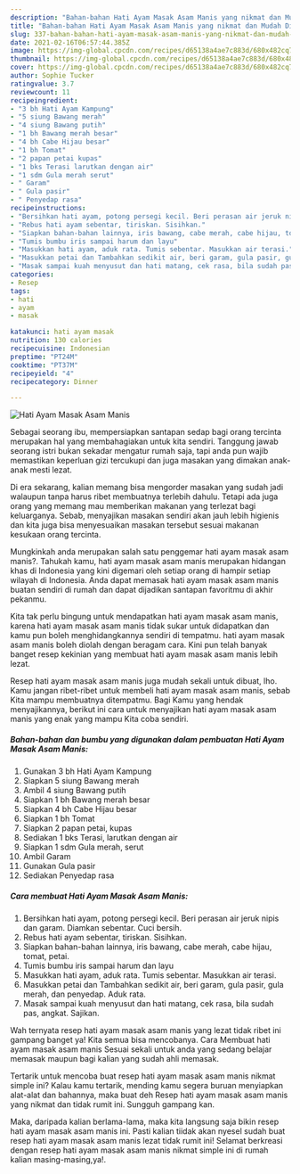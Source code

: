 ```yaml
---
description: "Bahan-bahan Hati Ayam Masak Asam Manis yang nikmat dan Mudah Dibuat"
title: "Bahan-bahan Hati Ayam Masak Asam Manis yang nikmat dan Mudah Dibuat"
slug: 337-bahan-bahan-hati-ayam-masak-asam-manis-yang-nikmat-dan-mudah-dibuat
date: 2021-02-16T06:57:44.385Z
image: https://img-global.cpcdn.com/recipes/d65138a4ae7c883d/680x482cq70/hati-ayam-masak-asam-manis-foto-resep-utama.jpg
thumbnail: https://img-global.cpcdn.com/recipes/d65138a4ae7c883d/680x482cq70/hati-ayam-masak-asam-manis-foto-resep-utama.jpg
cover: https://img-global.cpcdn.com/recipes/d65138a4ae7c883d/680x482cq70/hati-ayam-masak-asam-manis-foto-resep-utama.jpg
author: Sophie Tucker
ratingvalue: 3.7
reviewcount: 11
recipeingredient:
- "3 bh Hati Ayam Kampung"
- "5 siung Bawang merah"
- "4 siung Bawang putih"
- "1 bh Bawang merah besar"
- "4 bh Cabe Hijau besar"
- "1 bh Tomat"
- "2 papan petai kupas"
- "1 bks Terasi larutkan dengan air"
- "1 sdm Gula merah serut"
- " Garam"
- " Gula pasir"
- " Penyedap rasa"
recipeinstructions:
- "Bersihkan hati ayam, potong persegi kecil. Beri perasan air jeruk nipis dan garam. Diamkan sebentar. Cuci bersih."
- "Rebus hati ayam sebentar, tiriskan. Sisihkan."
- "Siapkan bahan-bahan lainnya, iris bawang, cabe merah, cabe hijau, tomat, petai."
- "Tumis bumbu iris sampai harum dan layu"
- "Masukkan hati ayam, aduk rata. Tumis sebentar. Masukkan air terasi."
- "Masukkan petai dan Tambahkan sedikit air, beri garam, gula pasir, gula merah, dan penyedap. Aduk rata."
- "Masak sampai kuah menyusut dan hati matang, cek rasa, bila sudah pas, angkat. Sajikan."
categories:
- Resep
tags:
- hati
- ayam
- masak

katakunci: hati ayam masak 
nutrition: 130 calories
recipecuisine: Indonesian
preptime: "PT24M"
cooktime: "PT37M"
recipeyield: "4"
recipecategory: Dinner

---
```



![Hati Ayam Masak Asam Manis](https://img-global.cpcdn.com/recipes/d65138a4ae7c883d/680x482cq70/hati-ayam-masak-asam-manis-foto-resep-utama.jpg)

Sebagai seorang ibu, mempersiapkan santapan sedap bagi orang tercinta merupakan hal yang membahagiakan untuk kita sendiri. Tanggung jawab seorang istri bukan sekadar mengatur rumah saja, tapi anda pun wajib memastikan keperluan gizi tercukupi dan juga masakan yang dimakan anak-anak mesti lezat.

Di era  sekarang, kalian memang bisa mengorder masakan yang sudah jadi walaupun tanpa harus ribet membuatnya terlebih dahulu. Tetapi ada juga orang yang memang mau memberikan makanan yang terlezat bagi keluarganya. Sebab, menyajikan masakan sendiri akan jauh lebih higienis dan kita juga bisa menyesuaikan masakan tersebut sesuai makanan kesukaan orang tercinta. 



Mungkinkah anda merupakan salah satu penggemar hati ayam masak asam manis?. Tahukah kamu, hati ayam masak asam manis merupakan hidangan khas di Indonesia yang kini digemari oleh setiap orang di hampir setiap wilayah di Indonesia. Anda dapat memasak hati ayam masak asam manis buatan sendiri di rumah dan dapat dijadikan santapan favoritmu di akhir pekanmu.

Kita tak perlu bingung untuk mendapatkan hati ayam masak asam manis, karena hati ayam masak asam manis tidak sukar untuk didapatkan dan kamu pun boleh menghidangkannya sendiri di tempatmu. hati ayam masak asam manis boleh diolah dengan beragam cara. Kini pun telah banyak banget resep kekinian yang membuat hati ayam masak asam manis lebih lezat.

Resep hati ayam masak asam manis juga mudah sekali untuk dibuat, lho. Kamu jangan ribet-ribet untuk membeli hati ayam masak asam manis, sebab Kita mampu membuatnya ditempatmu. Bagi Kamu yang hendak menyajikannya, berikut ini cara untuk menyajikan hati ayam masak asam manis yang enak yang mampu Kita coba sendiri.

<!--inarticleads1-->

##### Bahan-bahan dan bumbu yang digunakan dalam pembuatan Hati Ayam Masak Asam Manis:

1. Gunakan 3 bh Hati Ayam Kampung
1. Siapkan 5 siung Bawang merah
1. Ambil 4 siung Bawang putih
1. Siapkan 1 bh Bawang merah besar
1. Siapkan 4 bh Cabe Hijau besar
1. Siapkan 1 bh Tomat
1. Siapkan 2 papan petai, kupas
1. Sediakan 1 bks Terasi, larutkan dengan air
1. Siapkan 1 sdm Gula merah, serut
1. Ambil  Garam
1. Gunakan  Gula pasir
1. Sediakan  Penyedap rasa




<!--inarticleads2-->

##### Cara membuat Hati Ayam Masak Asam Manis:

1. Bersihkan hati ayam, potong persegi kecil. Beri perasan air jeruk nipis dan garam. Diamkan sebentar. Cuci bersih.
1. Rebus hati ayam sebentar, tiriskan. Sisihkan.
1. Siapkan bahan-bahan lainnya, iris bawang, cabe merah, cabe hijau, tomat, petai.
1. Tumis bumbu iris sampai harum dan layu
1. Masukkan hati ayam, aduk rata. Tumis sebentar. Masukkan air terasi.
1. Masukkan petai dan Tambahkan sedikit air, beri garam, gula pasir, gula merah, dan penyedap. Aduk rata.
1. Masak sampai kuah menyusut dan hati matang, cek rasa, bila sudah pas, angkat. Sajikan.




Wah ternyata resep hati ayam masak asam manis yang lezat tidak ribet ini gampang banget ya! Kita semua bisa mencobanya. Cara Membuat hati ayam masak asam manis Sesuai sekali untuk anda yang sedang belajar memasak maupun bagi kalian yang sudah ahli memasak.

Tertarik untuk mencoba buat resep hati ayam masak asam manis nikmat simple ini? Kalau kamu tertarik, mending kamu segera buruan menyiapkan alat-alat dan bahannya, maka buat deh Resep hati ayam masak asam manis yang nikmat dan tidak rumit ini. Sungguh gampang kan. 

Maka, daripada kalian berlama-lama, maka kita langsung saja bikin resep hati ayam masak asam manis ini. Pasti kalian tiidak akan nyesel sudah buat resep hati ayam masak asam manis lezat tidak rumit ini! Selamat berkreasi dengan resep hati ayam masak asam manis nikmat simple ini di rumah kalian masing-masing,ya!.

